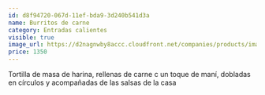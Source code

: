 ```yaml
---
id: d8f94720-067d-11ef-bda9-3d240b541d3a
name: Burritos de carne
category: Entradas calientes
visible: true
image_url: https://d2nagnwby8accc.cloudfront.net/companies/products/images/800/588f5517-a479-4a39-bca4-dec2271d4950.jpg
price: 1350
---
```


Tortilla de masa de harina, rellenas de carne c un toque de maní, dobladas en círculos y acompañadas de las salsas de la casa

